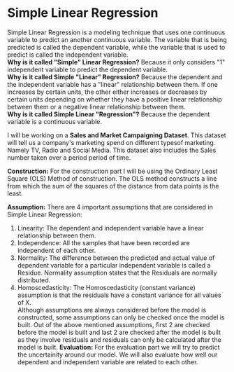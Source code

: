 # Simple Linear Regression
Simple Linear Regression is a modeling technique that uses one continuous variable to predict an another continuous variable. The variable that is being predicted is called the dependent variable, while the variable that is used to predict is called the independent variable. <br>
**Why is it called "Simple" Linear Regression?** Because it only considers "1" independent variable to predict the dependent variable. <br>
**Why is it called Simple "Linear" Regression?** Because the dependent and the independent variable has a "linear" relationship between them. If one increases by certain units, the other either increases or decreases by certain units depending on whether they have a positive linear relationship between them or a negative linear relationship between them. <br>
**Why is it called Simple Linear "Regression"?** Because the dependent variable is a continuous variable.

I will be working on a **Sales and Market Campaigning Dataset**. This dataset will tell us a company's marketing spend on different typesof marketing. Namely TV, Radio and Social Media. This dataset also includes the Sales number taken over a period period of time.

**Construction:** For the construction part I will be using the Ordinary Least Square (OLS) Method of construction. The OLS method constructs a line from which the sum of the squares of the distance from data points is the least.

**Assumption:** There are 4 important assumptions that are considered in Simple Linear Regression:
1. Linearity: The dependent and independent variable have a linear relationship between them. <br>
2. Independence: All the samples that have been recorded are independent of each other. <br>
3. Normality: The difference between the predicted and actual value of dependent variable for a particular independent variable is called a Residue. Normality assumption states that the Residuals are normally distributed. <br>
4. Homoscedasticity: The Homoscedasticity (constant variance) assumption is that the residuals have a constant variance for all values of X. <br>
Although assumptions are always considered before the model is constructed, some assumptions can only be checked once the model is built. Out of the above mentioned assumptions, first 2 are checked before the model is built and last 2 are checked after the model is built as they involve residuals and residuals can only be calculated after the model is built.
**Evaluation:** For the evaluation part we will try to predict the uncertainity around our model. We will also evaluate how well our dependent and independent variable are related to each other.
